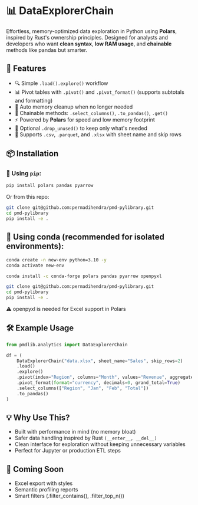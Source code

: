 # 📊 DataExplorerChain

Effortless, memory-optimized data exploration in Python using **Polars**, inspired by Rust's ownership principles.
Designed for analysts and developers who want **clean syntax**, **low RAM usage**, and **chainable** methods like pandas but smarter.

## 🚀 Features

- 🔍 Simple `.load().explore()` workflow
- 📊 Pivot tables with `.pivot()` and `.pivot_format()` (supports subtotals and formatting)
- 🧠 Auto memory cleanup when no longer needed
- 🔗 Chainable methods: `.select_columns()`, `.to_pandas()`, `.get()`
- ⚡ Powered by **Polars** for speed and low memory footprint
- 🧼 Optional `.drop_unused()` to keep only what's needed
- 🧾 Supports `.csv`, `.parquet`, and `.xlsx` with sheet name and skip rows

## 📦 Installation

### 🐍 Using `pip`:

```bash
pip install polars pandas pyarrow
```

Or from this repo:

```bash
git clone git@github.com:permadihendra/pmd-pylibrary.git
cd pmd-pylibrary
pip install -e .
```

## 🧪 Using conda (recommended for isolated environments):

```bash
conda create -n new-env python=3.10 -y
conda activate new-env

conda install -c conda-forge polars pandas pyarrow openpyxl
```

```bash
git clone git@github.com:permadihendra/pmd-pylibrary.git
cd pmd-pylibrary
pip install -e .
```

⚠️ openpyxl is needed for Excel support in Polars

## 🛠️ Example Usage

```python
from pmdlib.analytics import DataExplorerChain

df = (
    DataExplorerChain("data.xlsx", sheet_name="Sales", skip_rows=2)
    .load()
    .explore()
    .pivot(index="Region", columns="Month", values="Revenue", aggregate_function="sum")
    .pivot_format(format="currency", decimals=0, grand_total=True)
    .select_columns(["Region", "Jan", "Feb", "Total"])
    .to_pandas()
)
```

## 💡 Why Use This?

- Built with performance in mind (no memory bloat)
- Safer data handling inspired by Rust `(__enter__, __del__)`
- Clean interface for exploration without keeping unnecessary variables
- Perfect for Jupyter or production ETL steps

## 🧪 Coming Soon

- Excel export with styles
- Semantic profiling reports
- Smart filters (.filter_contains(), .filter_top_n())

